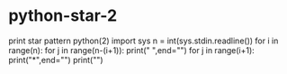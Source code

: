 # python-star-2
print star pattern python(2)
import sys
n = int(sys.stdin.readline())
for i in range(n):
    for j in range(n-(i+1)):
        print(" ",end="")
    for j in range(i+1):
        print("*",end="")
    print("")
